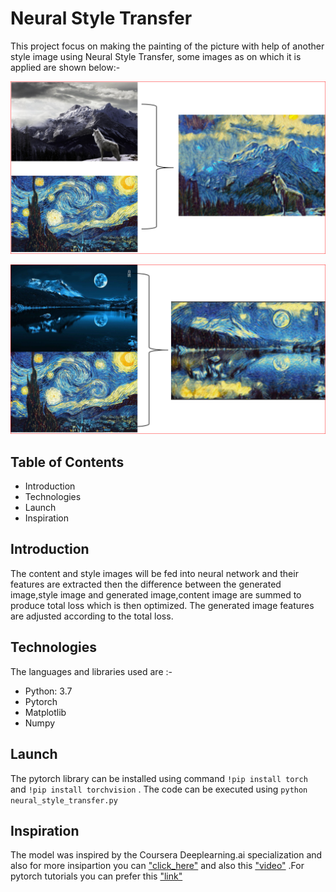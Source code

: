 # Neural Style Transfer

This project focus on making the painting of the picture with help of another style image using Neural Style Transfer, some images as on which it is applied are shown below:-

!["winter-wolf"](wolf-winter.png)

!["moon-lake"](moon-lake.PNG)

## Table of Contents

* Introduction
* Technologies
* Launch
* Inspiration
  
## Introduction
The content and style images will be fed into neural network and their features are extracted then the difference between the generated image,style image and generated image,content image are summed to produce total loss which is then optimized. The generated image features are adjusted according to the total loss.

## Technologies
The languages and libraries used are :-
* Python: 3.7
* Pytorch
* Matplotlib
* Numpy

## Launch
The pytorch library can be installed using command ```!pip install torch``` and ```!pip install torchvision``` . The code can be executed using ```python neural_style_transfer.py```

## Inspiration
The model was inspired by the Coursera Deeplearning.ai specialization and also for more insipartion you can ["click_here"](https://towardsdatascience.com/light-on-math-machine-learning-intuitive-guide-to-neural-style-transfer-, "Neural Style Transfer") and also this ["video"](https://www.youtube.com/watch?v=0tTRA3emrr4&list=PLbMqOoYQ3MxwV-xLpzWNQ70IvctU7H-yl&index=2&t=645s, "Neural Style Transfer") .For pytorch tutorials you can prefer this ["link"](https://www.youtube.com/playlist?list=PLbMqOoYQ3Mxw1Sl5iAAV4SJmvnAGAhFvK, "Pytorch Tutorial") 